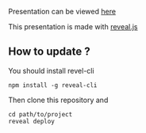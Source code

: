 Presentation can be viewed [here](https://koumoul-dev.github.io/presentation-woa/)

This presentation is made with [reveal.js](http://lab.hakim.se/reveal-js/#/)

## How to update ?

You should install revel-cli
```
npm install -g reveal-cli
```

Then clone this repository and
```
cd path/to/project
reveal deploy
```
